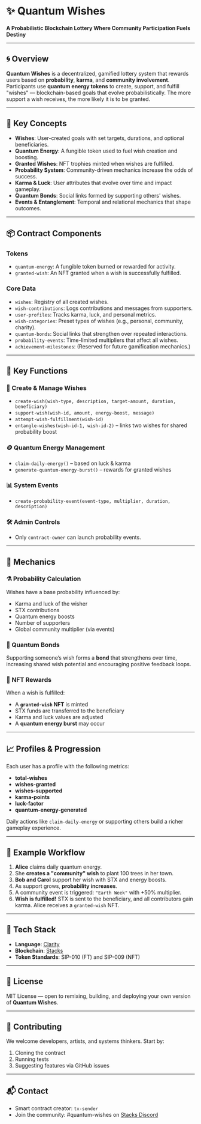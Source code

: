 # ✨ Quantum Wishes

**A Probabilistic Blockchain Lottery Where Community Participation Fuels Destiny**

---

## 🌀 Overview

**Quantum Wishes** is a decentralized, gamified lottery system that rewards users based on **probability**, **karma**, and **community involvement**. Participants use **quantum energy tokens** to create, support, and fulfill "wishes" — blockchain-based goals that evolve probabilistically. The more support a wish receives, the more likely it is to be granted.

---

## 🚀 Key Concepts

* **Wishes**: User-created goals with set targets, durations, and optional beneficiaries.
* **Quantum Energy**: A fungible token used to fuel wish creation and boosting.
* **Granted Wishes**: NFT trophies minted when wishes are fulfilled.
* **Probability System**: Community-driven mechanics increase the odds of success.
* **Karma & Luck**: User attributes that evolve over time and impact gameplay.
* **Quantum Bonds**: Social links formed by supporting others' wishes.
* **Events & Entanglement**: Temporal and relational mechanics that shape outcomes.

---

## 📦 Contract Components

### Tokens

* `quantum-energy`: A fungible token burned or rewarded for activity.
* `granted-wish`: An NFT granted when a wish is successfully fulfilled.

### Core Data

* `wishes`: Registry of all created wishes.
* `wish-contributions`: Logs contributions and messages from supporters.
* `user-profiles`: Tracks karma, luck, and personal metrics.
* `wish-categories`: Preset types of wishes (e.g., personal, community, charity).
* `quantum-bonds`: Social links that strengthen over repeated interactions.
* `probability-events`: Time-limited multipliers that affect all wishes.
* `achievement-milestones`: (Reserved for future gamification mechanics.)

---

## 🔧 Key Functions

### 🎁 Create & Manage Wishes

* `create-wish(wish-type, description, target-amount, duration, beneficiary)`
* `support-wish(wish-id, amount, energy-boost, message)`
* `attempt-wish-fulfillment(wish-id)`
* `entangle-wishes(wish-id-1, wish-id-2)` – links two wishes for shared probability boost

### 🪙 Quantum Energy Management

* `claim-daily-energy()` – based on luck & karma
* `generate-quantum-energy-burst()` – rewards for granted wishes

### 📊 System Events

* `create-probability-event(event-type, multiplier, duration, description)`

### 🛠 Admin Controls

* Only `contract-owner` can launch probability events.

---

## 🧠 Mechanics

### ⚗️ Probability Calculation

Wishes have a base probability influenced by:

* Karma and luck of the wisher
* STX contributions
* Quantum energy boosts
* Number of supporters
* Global community multiplier (via events)

### 💖 Quantum Bonds

Supporting someone’s wish forms a **bond** that strengthens over time, increasing shared wish potential and encouraging positive feedback loops.

### 🎇 NFT Rewards

When a wish is fulfilled:

* A **`granted-wish` NFT** is minted
* STX funds are transferred to the beneficiary
* Karma and luck values are adjusted
* A **quantum energy burst** may occur

---

## 📈 Profiles & Progression

Each user has a profile with the following metrics:

* **total-wishes**
* **wishes-granted**
* **wishes-supported**
* **karma-points**
* **luck-factor**
* **quantum-energy-generated**

Daily actions like `claim-daily-energy` or supporting others build a richer gameplay experience.

---

## 🧪 Example Workflow

1. **Alice** claims daily quantum energy.
2. She **creates a "community" wish** to plant 100 trees in her town.
3. **Bob and Carol** support her wish with STX and energy boosts.
4. As support grows, **probability increases**.
5. A community event is triggered: `"Earth Week"` with +50% multiplier.
6. **Wish is fulfilled!** STX is sent to the beneficiary, and all contributors gain karma. Alice receives a `granted-wish` NFT.

---

## 🧱 Tech Stack

* **Language**: [Clarity](https://docs.stacks.co/write-smart-contracts/clarity-language)
* **Blockchain**: [Stacks](https://www.stacks.co)
* **Token Standards**: SIP-010 (FT) and SIP-009 (NFT)

---

## 📜 License

MIT License — open to remixing, building, and deploying your own version of **Quantum Wishes**.

---

## 🙌 Contributing

We welcome developers, artists, and systems thinkers. Start by:

1. Cloning the contract
2. Running tests
3. Suggesting features via GitHub issues

---

## 📬 Contact

* Smart contract creator: `tx-sender`
* Join the community: #quantum-wishes on [Stacks Discord](https://discord.gg/stacks)
